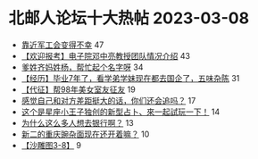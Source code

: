 # 北邮人论坛十大热帖 2023-03-08

- [靠近军工会变得不幸](https://bbs.byr.cn/article/WorkLife/1197499) 47
- [【欢迎报考】电子院邓中亮教授团队情况介绍](https://bbs.byr.cn/article/AimGraduate/1222426) 43
- [爹姓齐妈姓杨，帮忙起个名字呀](https://bbs.byr.cn/article/Talking/6381490) 34
- [【经历】毕业7年了，看学弟学妹现在都去国企了，五味杂陈](https://bbs.byr.cn/article/Job/2186267) 31
- [【代征】帮98年美女室友征友](https://bbs.byr.cn/article/Friends/2037259) 19
- [感觉自己和对方差距挺大的话，你们还会追吗？](https://bbs.byr.cn/article/Feeling/3198458) 17
- [这个是星座小王子独创的新型占卜、來一起試玩一下！](https://bbs.byr.cn/article/Constellations/465260) 14
- [为什么这么多人想去银行啊？](https://bbs.byr.cn/article/Shandong/422854) 13
- [新二的重庆豌杂面现在还开着嘛？](https://bbs.byr.cn/article/Food/523277) 10
- [【沙雕图3-8】](https://bbs.byr.cn/article/Picture/3337835) 9


